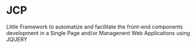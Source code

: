 # JCP
Little Framework to automatize and facilitate the front-end components development in a Single Page and/or Managenent Web Applications using JQUERY
